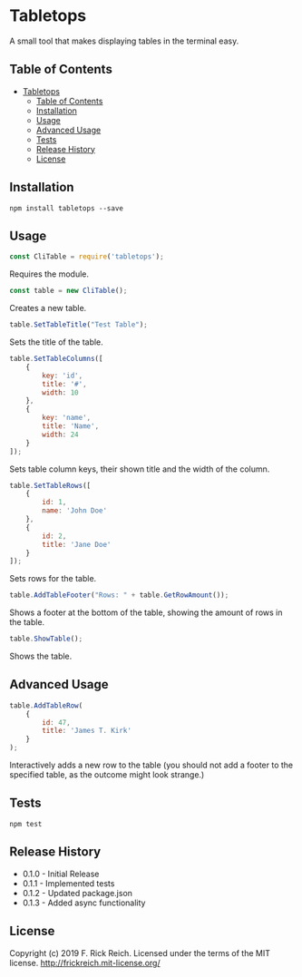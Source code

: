 
Tabletops
=========

A small tool that makes displaying tables in the terminal easy.

## Table of Contents
- [Tabletops](#Tabletops)
  - [Table of Contents](#Table-of-Contents)
  - [Installation](#Installation)
  - [Usage](#Usage)
  - [Advanced Usage](#Advanced-Usage)
  - [Tests](#Tests)
  - [Release History](#Release-History)
  - [License](#License)

## Installation

```console
npm install tabletops --save
```

## Usage

```js
const CliTable = require('tabletops');
```
Requires the module.

```js
const table = new CliTable();
```
Creates a new table.

```js
table.SetTableTitle("Test Table");
```
Sets the title of the table.

```js
table.SetTableColumns([
    {
        key: 'id',
        title: '#',
        width: 10
    },
    {
        key: 'name',
        title: 'Name',
        width: 24
    }
]);
```
Sets table column keys, their shown title and the width of the column.

```js
table.SetTableRows([
    {
        id: 1,
        name: 'John Doe'
    },
    {
        id: 2,
        title: 'Jane Doe'
    }
]);
```
Sets rows for the table.

```js
table.AddTableFooter("Rows: " + table.GetRowAmount());
```
Shows a footer at the bottom of the table, showing the amount of rows in the table.

```js
table.ShowTable();
```
Shows the table.

## Advanced Usage

```js
table.AddTableRow(
    {
        id: 47,
        title: 'James T. Kirk'
    }
);
```
Interactively adds a new row to the table (you should not add a footer to the specified table, as the outcome might look strange.)

## Tests
```console
npm test
```

## Release History
* 0.1.0 - Initial Release
* 0.1.1 - Implemented tests
* 0.1.2 - Updated package.json
* 0.1.3 - Added async functionality

## License
Copyright (c) 2019 F. Rick Reich. Licensed under the terms of the MIT license. http://frickreich.mit-license.org/